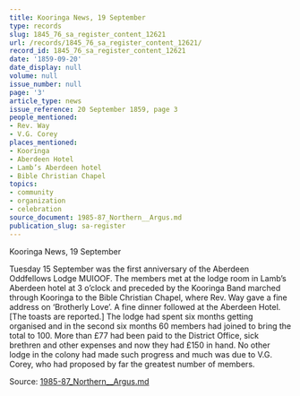 ```yaml
---
title: Kooringa News, 19 September
type: records
slug: 1845_76_sa_register_content_12621
url: /records/1845_76_sa_register_content_12621/
record_id: 1845_76_sa_register_content_12621
date: '1859-09-20'
date_display: null
volume: null
issue_number: null
page: '3'
article_type: news
issue_reference: 20 September 1859, page 3
people_mentioned:
- Rev. Way
- V.G. Corey
places_mentioned:
- Kooringa
- Aberdeen Hotel
- Lamb’s Aberdeen hotel
- Bible Christian Chapel
topics:
- community
- organization
- celebration
source_document: 1985-87_Northern__Argus.md
publication_slug: sa-register
---
```


Kooringa News, 19 September

Tuesday 15 September was the first anniversary of the Aberdeen Oddfellows Lodge MUIOOF.  The members met at the lodge room in Lamb’s Aberdeen hotel at 3 o’clock and preceded by the Kooringa Band marched through Kooringa to the Bible Christian Chapel, where Rev. Way gave a fine address on ‘Brotherly Love’.  A fine dinner followed at the Aberdeen Hotel.  [The toasts are reported.]  The lodge had spent six months getting organised and in the second six months 60 members had joined to bring the total to 100.  More than £77 had been paid to the District Office, sick brethren and other expenses and now they had £150 in hand.  No other lodge in the colony had made such progress and much was due to V.G. Corey, who had proposed by far the greatest number of members.

Source: [1985-87_Northern__Argus.md](/downloads/markdown/1985-87_Northern__Argus.md)
